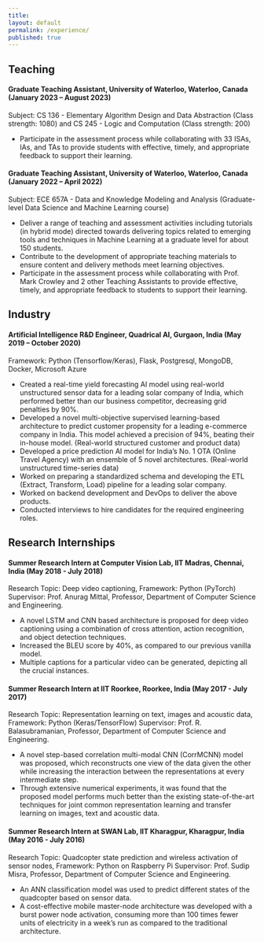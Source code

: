 ```yaml
---
title:
layout: default
permalink: /experience/
published: true
---
```


## Teaching

#### Graduate Teaching Assistant, University of Waterloo, Waterloo, Canada (January 2023 – August 2023)
Subject: CS 136 - Elementary Algorithm Design and Data Abstraction (Class strength: 1080) and CS 245 - Logic and Computation (Class strength: 200)
- Participate in the assessment process while collaborating with 33 ISAs, IAs, and TAs to provide students with effective, timely, and appropriate feedback to support their learning.

#### Graduate Teaching Assistant, University of Waterloo, Waterloo, Canada (January 2022 – April 2022)
Subject: ECE 657A - Data and Knowledge Modeling and Analysis (Graduate-level Data Science and Machine Learning course)
- Deliver a range of teaching and assessment activities including tutorials (in hybrid mode) directed towards delivering topics related to emerging tools and techniques in Machine Learning at a graduate level for about 150 students.
- Contribute to the development of appropriate teaching materials to ensure content and delivery methods meet learning objectives.
- Participate in the assessment process while collaborating with Prof. Mark Crowley and 2 other Teaching Assistants to provide effective, timely, and appropriate feedback to students to support their learning.

## Industry

#### Artificial Intelligence R&D Engineer, Quadrical AI, Gurgaon, India (May 2019 – October 2020)
Framework: Python (Tensorflow/Keras), Flask, Postgresql, MongoDB, Docker, Microsoft Azure
- Created a real-time yield forecasting AI model using real-world unstructured sensor data for a leading solar company of India, which performed better than our business competitor, decreasing grid penalties by 90%.
- Developed a novel multi-objective supervised learning-based architecture to predict customer propensity for a leading e-commerce company in India. This model achieved a precision of 94%, beating their in-house model. (Real-world structured customer and product data)
- Developed a price prediction AI model for India’s No. 1 OTA (Online Travel Agency) with an ensemble of 5 novel architectures. (Real-world unstructured time-series data)
- Worked on preparing a standardized schema and developing the ETL (Extract, Transform, Load) pipeline for a leading solar company.
- Worked on backend development and DevOps to deliver the above products.
- Conducted interviews to hire candidates for the required engineering roles.

## Research Internships

#### Summer Research Intern at Computer Vision Lab, IIT Madras, Chennai, India (May 2018 - July 2018) 
Research Topic: Deep video captioning, Framework: Python (PyTorch)
Supervisor: Prof. Anurag Mittal, Professor, Department of Computer Science and Engineering.
- A novel LSTM and CNN based architecture is proposed for deep video captioning using a combination of cross attention, action recognition, and object detection techniques.
- Increased the BLEU score by 40%, as compared to our previous vanilla model.
- Multiple captions for a particular video can be generated, depicting all the crucial instances.

#### Summer Research Intern at IIT Roorkee, Roorkee, India (May 2017 - July 2017)
Research Topic: Representation learning on text, images and acoustic data, Framework: Python (Keras/TensorFlow)
Supervisor: Prof. R. Balasubramanian, Professor, Department of Computer Science and Engineering.
- A novel step-based correlation multi-modal CNN (CorrMCNN) model was proposed, which reconstructs one view of the data given the other while increasing the interaction between the representations at every intermediate step.
- Through extensive numerical experiments, it was found that the proposed model performs much better than the existing state-of-the-art techniques for joint common representation learning and transfer learning on images, text and acoustic data.

#### Summer Research Intern at SWAN Lab, IIT Kharagpur, Kharagpur, India (May 2016 - July 2016)
Research Topic: Quadcopter state prediction and wireless activation of sensor nodes, Framework: Python on Raspberry Pi
Supervisor: Prof. Sudip Misra, Professor, Department of Computer Science and Engineering.
- An ANN classification model was used to predict different states of the quadcopter based on sensor data.
- A cost-effective mobile master-node architecture was developed with a burst power node activation, consuming more than 100 times fewer units of electricity in a week’s run as compared to the traditional architecture. 
